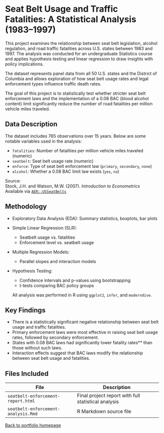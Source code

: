 # Seat Belt Usage and Traffic Fatalities: A Statistical Analysis (1983–1997)

This project examines the relationship between seat belt legislation, alcohol regulation, and road traffic fatalities across U.S. states between 1983 and 1997. The analysis was conducted for an undergraduate Statistics course and applies hypothesis testing and linear regression to draw insights with policy implications.

The dataset represents panel data from all 50 U.S. states and the District of Columbia and allows exploration of how seat belt usage rates and legal enforcement types influence traffic death rates.

The goal of this project is to statistically test whether stricter seat belt enforcement laws and the implementation of a 0.08 BAC (blood alcohol content) limit significantly reduce the number of road fatalities per million vehicle miles traveled.


## Data Description

The dataset includes 765 observations over 15 years. Below are some notable variables used in the analysis:

- `fatalities`: Number of fatalities per million vehicle miles traveled (numeric)
- `seatbelt`: Seat belt usage rate (numeric)
- `enforce`: Type of seat belt enforcement law (`primary`, `secondary`, `none`)
- `alcohol`: Whether a 0.08 BAC limit law exists (`yes`, `no`)

Source:  
Stock, J.H. and Watson, M.W. (2007). *Introduction to Econometrics*  
Available via [`AER::USSeatBelts`](https://rdrr.io/cran/AER/man/USSeatBelts.html)


## Methodology

- Exploratory Data Analysis (EDA): Summary statistics, boxplots, bar plots
- Simple Linear Regression (SLR):
  - Seatbelt usage vs. fatalities
  - Enforcement level vs. seatbelt usage
- Multiple Regression Models:
  - Parallel slopes and interaction models
- Hypothesis Testing:
  - Confidence intervals and p-values using bootstrapping
  - t-tests comparing BAC policy groups

  All analysis was performed in R using `ggplot2`, `infer`, and `moderndive`.


## Key Findings

- There is a statistically significant negative relationship between seat belt usage and traffic fatalities.
- Primary enforcement laws were most effective in raising seat belt usage rates, followed by secondary enforcement.
- States with 0.08 BAC laws had significantly lower fatality rates** than those without such laws.
- Interaction effects suggest that BAC laws modify the relationship between seat belt usage and fatalities.


## Files Included

| File | Description |
|------|-------------|
| `seatbelt-enforcement-report.html` | Final project report with full statistical analysis |
| `seatbelt-enforcement-analysis.Rmd` | R Markdown source file |

[Back to portfolio homepage](../README.md)
